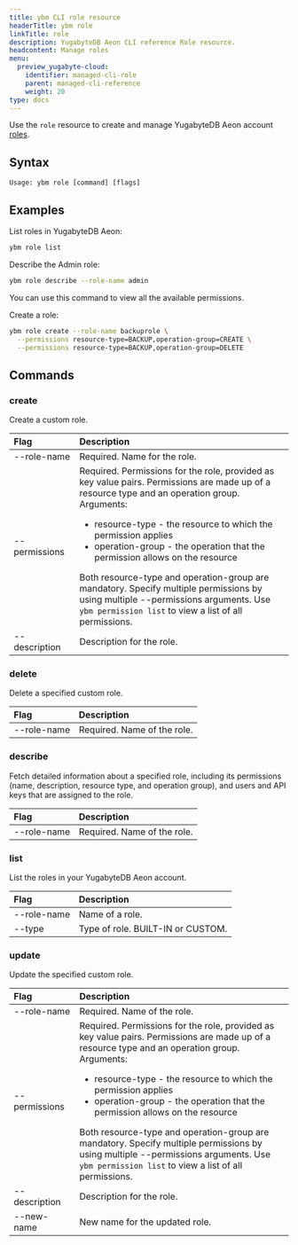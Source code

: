 ```yaml
---
title: ybm CLI role resource
headerTitle: ybm role
linkTitle: role
description: YugabyteDB Aeon CLI reference Role resource.
headcontent: Manage roles
menu:
  preview_yugabyte-cloud:
    identifier: managed-cli-role
    parent: managed-cli-reference
    weight: 20
type: docs
---
```


Use the `role` resource to create and manage YugabyteDB Aeon account [roles](../../../../managed-security/managed-roles/).

## Syntax

```text
Usage: ybm role [command] [flags]
```

## Examples

List roles in YugabyteDB Aeon:

```sh
ybm role list
```

Describe the Admin role:

```sh
ybm role describe --role-name admin
```

You can use this command to view all the available permissions.

Create a role:

```sh
ybm role create --role-name backuprole \
  --permissions resource-type=BACKUP,operation-group=CREATE \
  --permissions resource-type=BACKUP,operation-group=DELETE
```

## Commands

### create

Create a custom role.

| <div style="width:100px">Flag</div> | Description |
| :--- | :--- |
| --role-name | Required. Name for the role. |
| --permissions | Required. Permissions for the role, provided as key value pairs. Permissions are made up of a resource type and an operation group.<br>Arguments:<ul><li>resource-type - the resource to which the permission applies</li><li>operation-group - the operation that the permission allows on the resource</li></ul>Both resource-type and operation-group are mandatory. Specify multiple permissions by using multiple --permissions arguments. Use `ybm permission list` to view a list of all permissions. |
| --description | Description for the role. |

### delete

Delete a specified custom role.

| Flag | Description |
| :--- | :--- |
| --role-name | Required. Name of the role. |

### describe

Fetch detailed information about a specified role, including its permissions (name, description, resource type, and operation group), and users and API keys that are assigned to the role.

| Flag | Description |
| :--- | :--- |
| --role-name | Required. Name of the role. |

### list

List the roles in your YugabyteDB Aeon account.

| Flag | Description |
| :--- | :--- |
| --role-name | Name of a role. |
| --type | Type of role. BUILT-IN or CUSTOM. |

### update

Update the specified custom role.

| <div style="width:100px">Flag</div> | Description |
| :--- | :--- |
| --role-name | Required. Name of the role. |
| --permissions | Required. Permissions for the role, provided as key value pairs. Permissions are made up of a resource type and an operation group.<br>Arguments:<ul><li>resource-type - the resource to which the permission applies</li><li>operation-group - the operation that the permission allows on the resource</li></ul>Both resource-type and operation-group are mandatory. Specify multiple permissions by using multiple --permissions arguments. Use `ybm permission list` to view a list of all permissions. |
| --description | Description for the role. |
| --new-name | New name for the updated role. |
